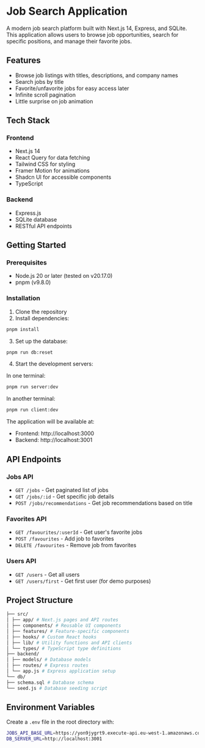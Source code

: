 # Job Search Application

A modern job search platform built with Next.js 14, Express, and SQLite. This application allows users to browse job opportunities, search for specific positions, and manage their favorite jobs.

## Features

- Browse job listings with titles, descriptions, and company names
- Search jobs by title
- Favorite/unfavorite jobs for easy access later
- Infinite scroll pagination
- Little surprise on job animation

## Tech Stack

### Frontend

- Next.js 14
- React Query for data fetching
- Tailwind CSS for styling
- Framer Motion for animations
- Shadcn UI for accessible components
- TypeScript

### Backend

- Express.js
- SQLite database
- RESTful API endpoints

## Getting Started

### Prerequisites

- Node.js 20 or later (tested on v20.17.0)
- pnpm (v9.8.0)

### Installation

1. Clone the repository
2. Install dependencies:

```bash
pnpm install
```

3. Set up the database:

```bash
pnpm run db:reset
```

4. Start the development servers:

In one terminal:

```bash
pnpm run server:dev
```

In another terminal:

```bash
pnpm run client:dev
```

The application will be available at:

- Frontend: http://localhost:3000
- Backend: http://localhost:3001

## API Endpoints

### Jobs API

- `GET /jobs` - Get paginated list of jobs
- `GET /jobs/:id` - Get specific job details
- `POST /jobs/recommendations` - Get job recommendations based on title

### Favorites API

- `GET /favourites/:userId` - Get user's favorite jobs
- `POST /favourites` - Add job to favorites
- `DELETE /favourites` - Remove job from favorites

### Users API

- `GET /users` - Get all users
- `GET /users/first` - Get first user (for demo purposes)

## Project Structure

```bash
├── src/
│ ├── app/ # Next.js pages and API routes
│ ├── components/ # Reusable UI components
│ ├── features/ # Feature-specific components
│ ├── hooks/ # Custom React hooks
│ ├── lib/ # Utility functions and API clients
│ └── types/ # TypeScript type definitions
├── backend/
│ ├── models/ # Database models
│ ├── routes/ # Express routes
│ └── app.js # Express application setup
└── db/
├── schema.sql # Database schema
└── seed.js # Database seeding script
```

## Environment Variables

Create a `.env` file in the root directory with:

```bash
JOBS_API_BASE_URL=https://yon9jygrt9.execute-api.eu-west-1.amazonaws.com/prod
DB_SERVER_URL=http://localhost:3001
```
